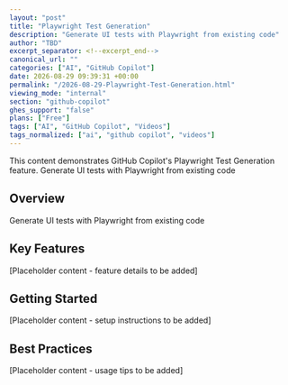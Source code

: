 ```yaml
---
layout: "post"
title: "Playwright Test Generation"
description: "Generate UI tests with Playwright from existing code"
author: "TBD"
excerpt_separator: <!--excerpt_end-->
canonical_url: ""
categories: ["AI", "GitHub Copilot"]
date: 2026-08-29 09:39:31 +00:00
permalink: "/2026-08-29-Playwright-Test-Generation.html"
viewing_mode: "internal"
section: "github-copilot"
ghes_support: "false"
plans: ["Free"]
tags: ["AI", "GitHub Copilot", "Videos"]
tags_normalized: ["ai", "github copilot", "videos"]
---
```


This content demonstrates GitHub Copilot's Playwright Test Generation feature. Generate UI tests with Playwright from existing code<!--excerpt_end-->

## Overview

Generate UI tests with Playwright from existing code

## Key Features

[Placeholder content - feature details to be added]

## Getting Started

[Placeholder content - setup instructions to be added]

## Best Practices

[Placeholder content - usage tips to be added]
